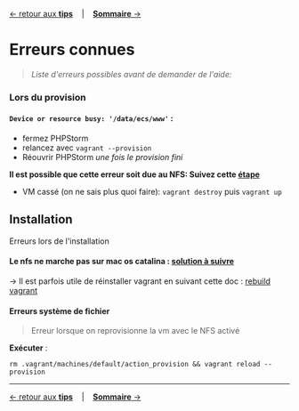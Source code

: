 [&larr; retour aux **tips**](5Tips.md) &nbsp;&nbsp; | &nbsp;&nbsp; [**Sommaire** &rarr;](0Sommaire.md)

# Erreurs connues
> *Liste d'erreurs possibles avant de demander de l'aide:* 

### Lors du provision

#### `Device or resource busy: '/data/ecs/www'` : 
- fermez PHPStorm 
- relancez avec `vagrant --provision`
- Réouvrir PHPStorm *une fois le provision fini*

**Il est possible que cette erreur soit due au NFS: Suivez cette [étape](#Erreurssystemedefichier)**

- VM cassé (on ne sais plus quoi faire): `vagrant destroy` puis `vagrant up`

## Installation

Erreurs lors de l'installation

#### Le **nfs** ne marche pas sur mac os catalina : [solution à suivre](https://stackoverflow.com/a/58547588 )

&rarr; Il est parfois utile de réinstaller vagrant en suivant cette doc : [rebuild vagrant](https://www.vagrantup.com/docs/installation/source.html)

#### Erreurs système de fichier
>Erreur lorsque on reprovisionne la vm avec le NFS activé

**Exécuter** : 
```
rm .vagrant/machines/default/action_provision && vagrant reload --provision
```
---
[&larr; retour aux **tips**](5Tips.md) &nbsp;&nbsp; | &nbsp;&nbsp; [**Sommaire** &rarr;](0Sommaire.md)
